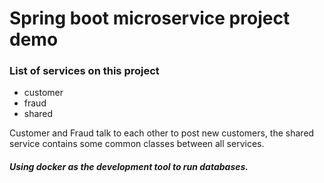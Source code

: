 # Spring boot microservice project demo

### List of services on this project
- customer
- fraud
- shared

Customer and Fraud talk to each other to post new customers, the shared service contains some common classes between all services.

##### Using docker as the development tool to run databases.
